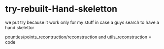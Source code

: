 # try-rebuilt-Hand-skeletton


we put try because it work only for my stuff in case a guys search to have a hand skelettor

pounties/points_recontruction/reconstruction and utils_reconstruction = code
